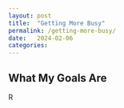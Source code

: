 ```yaml
---
layout: post
title:  "Getting More Busy"
permalink: /getting-more-busy/
date:   2024-02-06
categories: 
---
```


## What My Goals Are
R